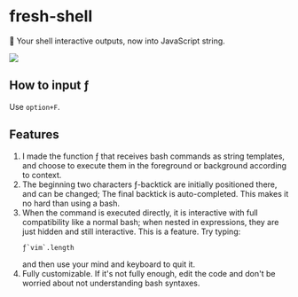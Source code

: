 # fresh-shell
🍫 Your shell interactive outputs, now into JavaScript string.

![](https://user-images.githubusercontent.com/5051300/51076431-3c793e00-16d3-11e9-85b9-3b82c1a72012.png)

## How to input ƒ
Use `option+F`.

## Features
1. I made the function ƒ that receives bash commands as string templates, and choose to execute them in the foreground or background according to context.
2. The beginning two characters ƒ-backtick are initially positioned there, and can be changed; The final backtick is auto-completed. This makes it no hard than using a bash.
3. When the command is executed directly, it is interactive with full compatibility like a normal bash; when nested in expressions, they are just hidden and still interactive. This is a feature. Try typing:
    ```
    ƒ`vim`.length
    ```
    and then use your mind and keyboard to quit it.
4. Fully customizable. If it's not fully enough, edit the code and don't be worried about not understanding bash syntaxes.
